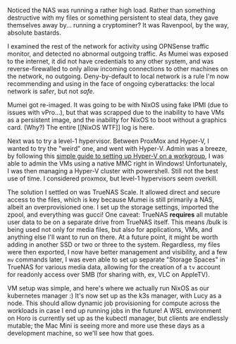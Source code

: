 Noticed the NAS was running a rather high load. Rather than something destructive with my files or something persistent to steal data, they gave themselves away by... running a cryptominer? It was Ravenpool, by the way, absolute bastards.

I examined the rest of the network for activity using OPNSense traffic monitor, and detected no abnormal outgoing traffic. As Mumei was exposed to the internet, it did not have credentials to any other system, and was reverse-firewalled to only allow incoming connections to other machines on the network, no outgoing. Deny-by-default to local network is a rule I'm now recommending and using in the face of ongoing cyberattacks: the local network is saf*er*, but not *safe*.

Mumei got re-imaged. It was going to be with NixOS using fake IPMI (due to issues with vPro...), but that was scrapped due to the inability to have VMs as a persistent image, and the inability for NixOS to boot without a graphics card. (Why?) The entire [[NixOS WTF]] log is here.

Next was to try a level-1 hypervisor. Between ProxMox and Hyper-V, I wanted to try the "weird" one, and went with Hyper-V. Admin was a breeze, by following this [simple guide to setting up Hyper-V on a workgroup](https://www.tommycoolman.com/2022/01/22/managing-hyper-v-server-in-a-workgroup-environment/), I was able to admin the VMs using a native MMC right in Windows! Unfortunately, I was then managing a Hyper-V cluster with powershell. Still not the best use of time. I considered proxmox, but level-1 hypervisors seem overkill.

The solution I settled on was TrueNAS Scale. It allowed direct and secure access to the files, which is key because Mumei is still primarily a NAS, albeit an overprovisioned one. I set up the storage settings, imported the zpool, and everything was gucci! One caveat: TrueNAS **requires** all mutable user data to be on a separate drive from TrueNAS itself. This means /bulk is being used not only for media files, but also for applications, VMs, and anything else I'll want to run on there. At a future point, it might be worth adding in another SSD or two or three to the system. Regardless, my files were then exported, I now have better management and visibility, and a few `mv` commands later, I was even able to set up separate "Storage Spaces" in TrueNAS for various media data, allowing for the creation of a `tv` account for readonly access over SMB (for sharing with, ex, VLC on AppleTV).

VM setup was simple, and here's where we actually run NixOS as our kubernetes manager :) It's now set up as the k3s manager, with Lucy as a node. This should allow dynamic job provisioning for compute across the workloads in case I end up running jobs in the future! A WSL environment on Horo is currently set up as the kubectl manager, but clients are endlessly mutable; the Mac Mini is seeing more and more use these days as a development machine, so we'll see how that goes.


